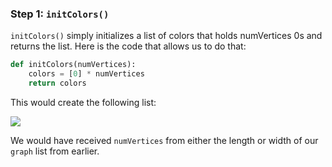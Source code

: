 <!-- title={initColors()} -->

<!-- concepts={Lists} -->

<!--badges={Python:30,Algorithms:30}-->

### Step 1: `initColors()`

`initColors()` simply initializes a list of colors that holds numVertices 0s and returns the list. Here is the code that allows us to do that:

```Python
def initColors(numVertices):
    colors = [0] * numVertices
    return colors
```

This would create the following list:

![](https://i.imgur.com/9eKsdln.png)

We would have received `numVertices` from either the length or width of our `graph` list from earlier.